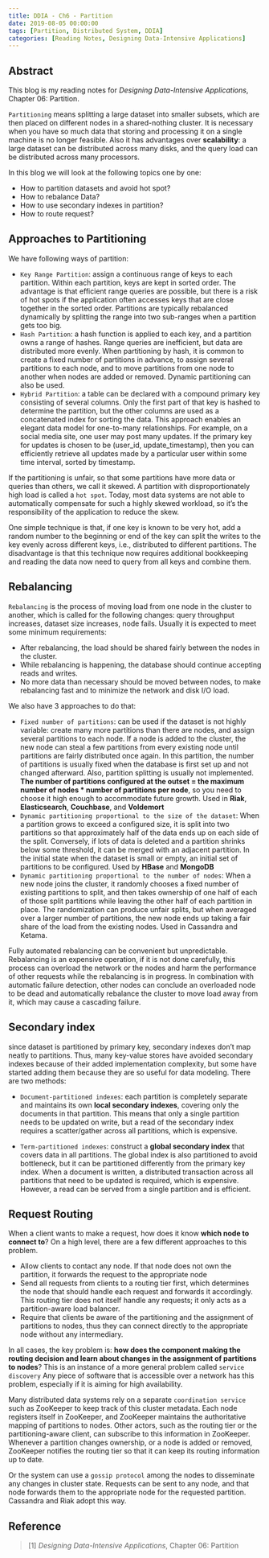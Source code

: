 ```yaml
---
title: DDIA - Ch6 - Partition
date: 2019-08-05 00:00:00
tags: [Partition, Distributed System, DDIA]
categories: [Reading Notes, Designing Data-Intensive Applications]
---
```


## Abstract  

This blog is my reading notes for _Designing Data-Intensive Applications_, Chapter 06: Partition.

`Partitioning` means splitting a large dataset into smaller subsets, which are then placed on different nodes in a shared-nothing cluster. It is necessary when you have so much data that storing and processing it on a single machine is no longer feasible. Also it has advantages over **scalability**: a large dataset can be distributed across many disks, and the query load can be distributed across many processors.

<!-- more -->

In this blog we will look at the following topics one by one:

* How to partition datasets and avoid hot spot?
* How to rebalance Data?
* How to use secondary indexes in partition?
* How to route request?

## Approaches to Partitioning

We have following ways of partition:

* `Key Range Partition`: assign a continuous range of keys to each partition. Within each partition, keys are kept in sorted order. The advantage is that efficient range queries are possible, but there is a risk of hot spots if the application often accesses keys that are close together in the sorted order. Partitions are typically rebalanced dynamically by splitting the range into two sub-ranges when a partition gets too big.
* `Hash Partition`: a hash function is applied to each key, and a partition owns a range of hashes. Range queries are inefficient, but data are distributed more evenly. When partitioning by hash, it is common to create a fixed number of partitions in advance, to assign several partitions to each node, and to move partitions from one node to another when nodes are added or removed. Dynamic partitioning can also be used.
* `Hybrid Partition`: a table can be declared with a compound primary key consisting of several columns. Only the first part of that key is hashed to determine the partition, but the other columns are used as a concatenated index for sorting the data. This approach enables an elegant data model for one-to-many relationships. For example, on a social media site, one user may post many updates. If the primary key for updates is chosen to be (user_id, update_timestamp), then you can efficiently retrieve all updates made by a particular user within some time interval, sorted by timestamp.

If the partitioning is unfair, so that some partitions have more data or queries than others, we call it skewed. A partition with disproportionately high load is called a `hot spot`. Today, most data systems are not able to automatically compensate for such a highly skewed workload, so it’s the responsibility of the application to reduce the skew.

One simple technique is that, if one key is known to be very hot, add a random number to the beginning or end of the key can split the writes to the key evenly across different keys, i.e., distributed to different partitions. The disadvantage is that this technique now requires additional bookkeeping and reading the data now need to query from all keys and combine them.

## Rebalancing

`Rebalancing` is the process of moving load from one node in the cluster to another, which is called for the following changes: query throughput increases, dataset size increases, node fails. Usually it is expected to meet some minimum requirements:

* After rebalancing, the load should be shared fairly between the nodes in the cluster.
* While rebalancing is happening, the database should continue accepting reads and writes.
* No more data than necessary should be moved between nodes, to make rebalancing fast and to minimize the network and disk I/O load.

We also have 3 approaches to do that:

* `Fixed number of partitions`: can be used if the dataset is not highly variable: create many more partitions than there are nodes, and assign several partitions to each node. If a node is added to the cluster, the new node can steal a few partitions from every existing node until partitions are fairly distributed once again. In this partition, the number of partitions is usually fixed when the database is first set up and not changed afterward. Also, partition splitting is usually not implemented. **The number of partitions configured at the outset = the maximum number of nodes * number of partitions per node**, so you need to choose it high enough to accommodate future growth. Used in **Riak**, **Elasticsearch**, **Couchbase**, and **Voldemort**
* `Dynamic partitioning proportional to the size of the dataset`: When a partition grows to exceed a configured size, it is split into two partitions so that approximately half of the data ends up on each side of the split. Conversely, if lots of data is deleted and a partition shrinks below some threshold, it can be merged with an adjacent partition. In the initial state when the dataset is small or empty, an initial set of partitions to be configured. Used by **HBase** and **MongoDB**
* `Dynamic partitioning proportional to the number of nodes`: When a new node joins the cluster, it randomly chooses a fixed number of existing partitions to split, and then takes ownership of one half of each of those split partitions while leaving the other half of each partition in place. The randomization can produce unfair splits, but when averaged over a larger number of partitions, the new node ends up taking a fair share of the load from the existing nodes. Used in Cassandra and Ketama.

Fully automated rebalancing can be convenient but unpredictable. Rebalancing is an expensive operation, if it is not done carefully, this process can overload the network or the nodes and harm the performance of other requests while the rebalancing is in progress. In combination with automatic failure detection, other nodes can conclude an overloaded node to be dead and automatically rebalance the cluster to move load away from it, which may cause a cascading failure.

## Secondary index

since dataset is partitioned by primary key, secondary indexes don’t map neatly to partitions. Thus, many key-value stores have avoided secondary indexes because of their added implementation complexity, but some have started adding them because they are so useful for data modeling. There are two methods:

* `Document-partitioned indexes`: each partition is completely separate and maintains its own **local secondary indexes**, covering only the documents in that partition. This means that only a single partition needs to be updated on write, but a read of the secondary index requires a scatter/gather across all partitions, which is expensive.

* `Term-partitioned indexes`: construct a **global secondary index** that covers data in all partitions. The global index is also partitioned to avoid bottleneck, but it can be partitioned differently from the primary key index. When a document is written, a distributed transaction across all partitions that need to be updated is required, which is expensive. However, a read can be served from a single partition and is efficient.

## Request Routing

When a client wants to make a request, how does it know **which node to connect to**? On a high level, there are a few different approaches to this problem.

* Allow clients to contact any node. If that node does not own the partition, it forwards the request to the appropriate node
* Send all requests from clients to a routing tier first, which determines the node that should handle each request and forwards it accordingly. This routing tier does not itself handle any requests; it only acts as a partition-aware load balancer.
* Require that clients be aware of the partitioning and the assignment of partitions to nodes, thus they can connect directly to the appropriate node without any intermediary.

In all cases, the key problem is: **how does the component making the routing decision and learn about changes in the assignment of partitions to nodes**? This is an instance of a more general problem called `service discovery` Any piece of software that is accessible over a network has this problem, especially if it is aiming for high availability.

Many distributed data systems rely on a separate `coordination service` such as ZooKeeper to keep track of this cluster metadata. Each node registers itself in ZooKeeper, and ZooKeeper maintains the authoritative mapping of partitions to nodes. Other actors, such as the routing tier or the partitioning-aware client, can subscribe to this information in ZooKeeper. Whenever a partition changes ownership, or a node is added or removed, ZooKeeper notifies the routing tier so that it can keep its routing information up to date.

Or the system can use a `gossip protocol` among the nodes to disseminate any changes in cluster state. Requests can be sent to any node, and that node forwards them to the appropriate node for the requested partition. Cassandra and Riak adopt this way.

## Reference

> [1] _Designing Data-Intensive Applications_, Chapter 06: Partition
